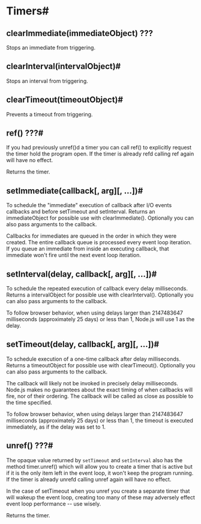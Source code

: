 # Timers#

## clearImmediate(immediateObject) ??? #
Stops an immediate from triggering.

## clearInterval(intervalObject)#
Stops an interval from triggering.

## clearTimeout(timeoutObject)#
Prevents a timeout from triggering.

## ref() ???#
If you had previously unref()d a timer you can call ref() to explicitly request the timer hold the program open. If the timer is already refd calling ref again will have no effect.

Returns the timer.

## setImmediate(callback[, arg][, ...])#
To schedule the "immediate" execution of callback after I/O events callbacks and before setTimeout and setInterval. Returns an immediateObject for possible use with clearImmediate(). Optionally you can also pass arguments to the callback.

Callbacks for immediates are queued in the order in which they were created. The entire callback queue is processed every event loop iteration. If you queue an immediate from inside an executing callback, that immediate won't fire until the next event loop iteration.

## setInterval(delay, callback[, arg][, ...])#
To schedule the repeated execution of callback every delay milliseconds. Returns a intervalObject for possible use with clearInterval(). Optionally you can also pass arguments to the callback.

To follow browser behavior, when using delays larger than 2147483647 milliseconds (approximately 25 days) or less than 1, Node.js will use 1 as the delay.

## setTimeout(delay, callback[, arg][, ...])#
To schedule execution of a one-time callback after delay milliseconds. Returns a timeoutObject for possible use with clearTimeout(). Optionally you can also pass arguments to the callback.

The callback will likely not be invoked in precisely delay milliseconds. Node.js makes no guarantees about the exact timing of when callbacks will fire, nor of their ordering. The callback will be called as close as possible to the time specified.

To follow browser behavior, when using delays larger than 2147483647 milliseconds (approximately 25 days) or less than 1, the timeout is executed immediately, as if the delay was set to 1.

## unref() ???#
The opaque value returned by `setTimeout` and `setInterval` also has the method timer.unref() which will allow you to create a timer that is active but if it is the only item left in the event loop, it won't keep the program running. If the timer is already unrefd calling unref again will have no effect.

In the case of setTimeout when you unref you create a separate timer that will wakeup the event loop, creating too many of these may adversely effect event loop performance -- use wisely.

Returns the timer.
